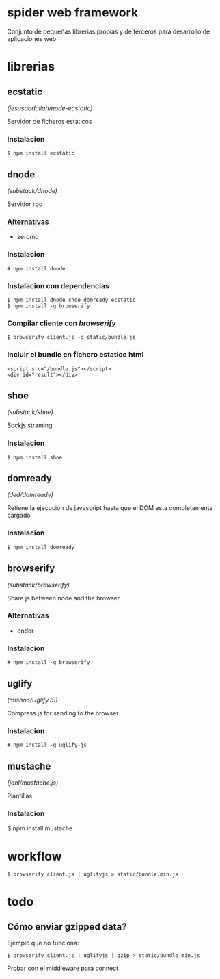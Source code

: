 # spider web framework

Conjunto de pequeñas librerias propias y de terceros para desarrollo de
aplicaciones web

# librerias

## ecstatic 

_(jesusabdullah/node-ecstatic)_

Servidor de ficheros estaticos

### Instalacion

    $ npm install ecstatic

## dnode

_(substack/dnode)_

Servidor rpc

### Alternativas

*   zeromq

### Instalacion

    # npm install dnode

### Instalacion con dependencias

    $ npm install dnode shoe domready ecstatic
    $ npm install -g browserify

### Compilar cliente con _browserify_

    $ browserify client.js -o static/bundle.js

### Incluir el bundle en fichero estatico html

    <script src="/bundle.js"></script>
    <div id="result"></div>

## shoe

_(substack/shoe)_

Sockjs straming

### Instalacion

    $ npm install shoe

## domready

_(ded/domready)_

Retiene la ejecucion de javascript hasta que el DOM esta completamente cargado

### Instalacion

    $ npm install domready

## browserify

_(substack/browserify)_

Share js between node and the browser

### Alternativas

*   ender

### Instalacion

    # npm install -g browserify

## uglify

_(mishoo/UglifyJS)_

Compress js for sending to the browser

### Instalacion

    # npm install -g uglify-js

## mustache

_(janl/mustache.js)_

Plantillas

### Instalacion

  $ npm install mustache

# workflow

    $ browserify client.js | uglifyjs > static/bundle.min.js

# todo

## Cómo enviar gzipped data?

Ejemplo que no funciona:

    $ browserify client.js | uglifyjs | gzip > static/bundle.min.js
    
Probar con el middleware para connect
